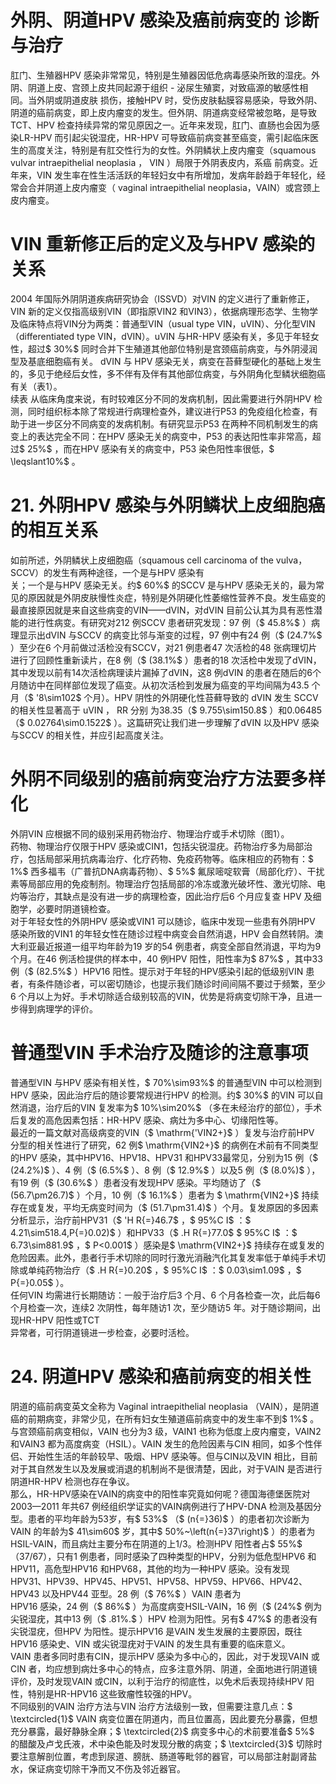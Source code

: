 # 外阴、阴道HPV 感染及癌前病变的  诊断与治疗  
肛门、生殖器HPV 感染非常常见，特别是生殖器因低危病毒感染所致的湿疣。外阴、阴道上皮、宫颈上皮共同起源于组织 -  泌尿生殖窦，对致癌源的敏感性相同。当外阴或阴道皮肤 损伤，接触HPV 时，受伤皮肤黏膜容易感染，导致外阴、阴道的癌前病变，即上皮内瘤变的发生。但外阴、阴道病变经常被忽略，是导致TCT、HPV 检查持续异常的常见原因之一。近年来发现，肛门、直肠也会因为感染LR-HPV 而引起尖锐湿疣，HR-HPV 可导致癌前病变甚至癌变，需引起临床医生的高度关注，特别是有肛交性行为的女性。外阴鳞状上皮内瘤变（squamous vulvar intraepithelial neoplasia ， VIN ）局限于外阴表皮内，系癌 前病变。近年来，VIN 发生率在性生活活跃的年轻妇女中有所增加，发病年龄趋于年轻化，经常会合并阴道上皮内瘤变（ vaginal  intraepithelial neoplasia，VAIN）或宫颈上皮内瘤变。  
# VIN 重新修正后的定义及与HPV 感染的关系  
2004 年国际外阴阴道疾病研究协会（ISSVD）对VIN 的定义进行了重新修正，VIN 新的定义仅指高级别VIN（即指原VIN2 和VIN3），依据病理形态学、生物学及临床特点将VIN分为两类：普通型VIN（usual type VIN，uVIN）、分化型VIN（differentiated type VIN，dVIN）。uVIN 与HR-HPV 感染有关，多见于年轻女性，超过$ 30\%$  同时合并下生殖道其他部位特别是宫颈癌前病变，与外阴浸润型及基底细胞癌有关。 dVIN  与 HPV 感染无关，病变在苔藓型硬化的基础上发生的，多见于绝经后女性，多不伴有及伴有其他部位病变，与外阴角化型鳞状细胞癌有关（表1）。  
续表
从临床角度来说，有时较难区分不同的发病机制，因此需要进行外阴HPV 检测，同时组织标本除了常规进行病理检查外，建议进行P53 的免疫组化检查，有助于进一步区分不同病变的发病机制。有研究显示P53 在两种不同机制发生的病变上的表达完全不同：在HPV 感染无关的病变中，P53 的表达阳性率非常高，超过$ 25\%$ ，而在HPV 感染有关的病变中，P53 染色阳性率很低，$ \leqslant10\%$ 。  
# 21. 外阴HPV 感染与外阴鳞状上皮细胞癌的相互关系  
如前所述，外阴鳞状上皮细胞癌（squamous cell carcinoma of the vulva，SCCV）的发生有两种途径，一个是与HPV 感染有  
关；一个是与HPV 感染无关。约$ 60\%$  的SCCV 是与HPV 感染无关的，最为常见的原因就是外阴皮肤慢性炎症，特别是外阴硬化性萎缩性营养不良。发生癌变的最直接原因就是来自这些病变的VIN——dVIN，对dVIN 目前公认其为具有恶性潜能的进行性病变。有研究对212 例SCCV 患者研究发现：97 例（$ 45.8\%$ ）病理显示出dVIN 与SCCV 的病变比邻与渐变的过程，97 例中有24 例（$ (24.7\%$ ）至少在6 个月前做过活检没有SCCV，对21 例患者47 次活检的48 张病理切片进行了回顾性重新读片，在8 例（$ (38.1\%$ ）患者的18 次活检中发现了dVIN，其中发现以前有14次活检病理读片漏掉了dVIN，这8 例dVIN 的患者在随后的6个月随访中在同样部位发现了癌变。从初次活检到发展为癌变的平均间隔为43.5 个月（$ '8\sim102$  个月）。HPV 阴性的外阴硬化性苔藓导致的 dVIN  发生 SCCV  的相关性显著高于 uVIN ， RR  分别 为38.35（$ 9.755\sim150.8\$ ）和0.06485（$ 0.02764\sim0.1522$ ）。这篇研究让我们进一步理解了dVIN 以及HPV 感染与SCCV 的相关性，并应引起高度关注。  
#  外阴不同级别的癌前病变治疗方法要多样化  
外阴VIN 应根据不同的级别采用药物治疗、物理治疗或手术切除（图1）。  
药物、物理治疗仅限于HPV 感染或CIN1，包括尖锐湿疣。药物治疗多为局部治疗，包括局部采用抗病毒治疗、化疗药物、免疫药物等。临床相应的药物有：$ 1\%$  西多福韦（广普抗DNA病毒药物）、$ 5\%$  氟尿嘧啶软膏（局部化疗）、干扰素等局部应用的免疫制剂。物理治疗包括局部的冷冻或激光破坏性、激光切除、电灼等治疗，其缺点是没有进一步的病理检查，因此治疗后6  个月应复查 HPV  及细胞学，必要时阴道镜检查。  
对于年轻女性的外阴HPV 感染或VIN1 可以随诊，临床中发现一些患有外阴HPV 感染所致的VIN1 的年轻女性在随诊过程中病变会自然消退，HPV 会自然转阴。澳大利亚最近报道一组平均年龄为19 岁的54 例患者，病变全部自然消退，平均为9个月。在46 例活检提供的样本中，40 例HPV 阳性，阳性率为$ 87\%$ ，其中33 例（$ (82.5\%$ ）HPV16 阳性。提示对于年轻的HPV感染引起的低级别VIN 患者，有条件随诊者，可以密切随诊，也提示我们随诊时间间隔不要过于频繁，至少6 个月以上为好。手术切除适合级别较高的VIN，优势是将病变切除干净，且进一步得到病理学的评价。  
#  普通型VIN 手术治疗及随诊的注意事项  
普通型VIN 与HPV 感染有相关性，$ 70\%\sim93\%$  的普通型VIN 中可以检测到HPV 感染，因此治疗后的随诊要常规进行HPV 的检测。约$ 30\%$  的VIN 可以自然消退，治疗后的VIN 复发率为$ 10\%\sim20\%$ （多在未经治疗的部位），手术后复发的高危因素包括：HR-HPV 感染、病灶为多中心、切缘阳性等。  
最近的一篇文献对高级病变的VIN（$ \mathrm{'VIN2+}$    ）复发与治疗前HPV 分型的相关性进行了研究，62 例$ \mathrm{VIN2+}$     的病例在术前有不同类型的HPV 感染，其中HPV16、HPV18、HPV31 和HPV33最常见，分别为15 例（$ (24.2\%)$ ）、4 例（$ (6.5\%$ ）、8 例（$ 12.9\%$ ）以及5 例（$ (8.0\%)$ ），有19 例（$ (30.6\%$ ）患者没有发现HPV 感染。平均随访了（$ (56.7\pm26.7)\$ ）个月，10 例（$ 16.1\%$ ）患者为 $ \mathrm{VIN2+}$ 持续 存在或复发，平均无病变时间为（$ (51.7\pm31.4)\$ ）个月。复发原因的多因素分析显示，治疗前HPV31（$ 'H R{=}46.7$ ，$ 95\%C I$ ：$ 4.21\sim518.4,P{=}0.02)$ ）和HPV33（$ .H R{=}77.0$  $ 95\%C I$ ：$ 6.73\sim881.9$ ，$ P<0.001$ ）感染是$ \mathrm{VIN2+}$     持续存在或复发的危险因素。此外，患者行手术切除的同时行激光消融汽化其复发率低于单纯手术切 除或单纯药物治疗（$ .H R{=}0.20$ ，$ 95\%C I$ ：$ 0.03\sim1.09$ ，$ P{=}0.05$ ）。  
任何VIN 均需进行长期随访：一般于治疗后3 个月、6 个月各检查一次，此后每6 个月检查一次，连续2 次阴性，每年随访1 次，至少随访5 年。对于随诊期间，出现HR-HPV 阳性或TCT  
异常者，可行阴道镜进一步检查，必要时活检。  
# 24. 阴道HPV 感染和癌前病变的相关性  
阴道的癌前病变英文全称为 Vaginal intraepithelial neoplasia （VAIN），是阴道癌的前期病变，非常少见，在所有妇女生殖道癌前病变中的发生率不到$ 1\%$ 。与宫颈癌前病变相似，VAIN 也分为3 级，VAIN1 也称为低度上皮内瘤变，VAIN2 和VAIN3 都为高度病变（HSIL）。VAIN 发生的危险因素与CIN 相同，如多个性伴侣、开始性生活的年龄较早、吸烟、HPV 感染等。但与CIN以及VIN 相比，目前对于其自然发生以及发展或消退的机制尚不是很清楚，因此，对于VAIN 是否进行阴道HR-HPV 检测也存在争议。  
那么，HR-HPV感染在VAIN的病变中的阳性率究竟如何呢？德国海德堡医院对2003—2011 年共67 例经组织学证实的VAIN病例进行了HPV-DNA 检测及基因分型。患者的平均年龄为53岁，有$ 53\%$ （$ (n{=}36)$ ）的患者初次诊断为VAIN 的年龄为$ 41\sim60$  岁，其中$ 50\%~\left(n{=}37\right)$ ）的患者为HSIL-VAIN，而且病灶主要分布在阴道的上1/3。检测HPV 阳性者占$ 55\%$ （37/67），只有1 例患者，同时感染了四种类型的HPV，分别为低危型HPV6 和HPV11，高危型HPV16 和HPV68，其他的均为一种HPV 感染。没有发现HPV31、HPV39、HPV45、HPV51、HPV58、HPV59、HPV66、HPV42、HPV43 以及HPV44 亚型。28 例（$ 76\%$ ）VAIN 患者为  
HPV16 感染，24 例（$ 86\%$ ）为高度病变HSIL-VAIN，16 例（$ (24\%$ 例为尖锐湿疣，其中13 例（$ .81\%.$ ）HPV 检测为阳性。另有$ 47\%$ 的患者没有尖锐湿疣，但HPV 为阳性。提示HPV16 是VAIN 发生发展的主要原因，既往HPV16 感染史、VIN 或尖锐湿疣对于VAIN 的发生具有重要的临床意义。  
VAIN 患者多同时患有CIN，提示HPV 感染为多中心的，因此，对于发现VAIN 或CIN 者，均应想到病灶多中心的特点，应多注意外阴、阴道，全面地进行阴道镜评价，及时发现VAIN 或CIN，以利于治疗的彻底性，以免术后表现持续HPV 阳性，特别是HR-HPV16 这些致瘤性较强的HPV。  
不同级别的VAIN 治疗方法与VIN 治疗方法级别一致，但需要注意几点：$ \textcircled{1}$    VAIN 病变位置在阴道内，而且位置高，因此要充分暴露，但想充分暴露，最好静脉全麻；$ \textcircled{2}$    病变多中心的术前要准备$ 5\%$  的醋酸及卢戈氏液，术中染色能及时发现分散的病变；$ \textcircled{3}$    切除时要注意解剖位置，考虑到尿道、膀胱、肠道等毗邻的器官，可以局部注射副肾盐水，保证病变切除干净而又不伤及邻近器官。  
